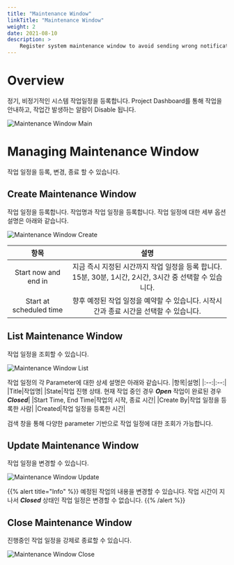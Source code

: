 ```yaml
---
title: "Maintenance Window"
linkTitle: "Maintenance Window"
weight: 2
date: 2021-08-10
description: >
    Register system maintenance window to avoid sending wrong notification
---
```


# Overview
정기, 비정기적인 시스템 작업일정을 등록합니다. Project Dashboard를 통해 작업을 안내하고, 작업간 발생하는 알람이 Disable 됩니다.  

![Maintenance Window Main]()


# Managing Maintenance Window
작업 일정을 등록, 변경, 종료 할 수 있습니다. 

## Create Maintenance Window
작업 일정을 등록합니다. 작업명과 작업 일정을 등록합니다. 
작업 일정에 대한 세부 옵션설명은 아래와 같습니다.

![Maintenance Window Create]()

|항목|설명|
|:--:|:--:|
|Start now and end in|지금 즉시 지정된 시간까지 작업 일정을 등록 합니다. 15분, 30분, 1시간, 2시간, 3시간 중 선택할 수 있습니다.|
|Start at scheduled time|향후 예정된 작업 일정을 예약할 수 있습니다. 시작시간과 종료 시간을 선택할 수 있습니다. |


## List Maintenance Window
작업 일정을 조회할 수 있습니다. 

![Maintenance Window List]()

작업 일정의 각 Parameter에 대한 상세 설명은 아래와 같습니다. 
|항목|설명|
|:--:|:--:|
|Title|작업명|
|State|작업 진행 상태. 현재 작업 중인 경우 _**Open**_ 작업이 완료된 경우 _**Closed**_|
|Start Time, End Time|작업의 시작, 종료 시간|
|Create By|작업 일정을 등록한 사람|
|Created|작업 일정을 등록한 시간|

검색 창을 통해 다양한 parameter 기반으로 작업 일정에 대한 조회가 가능합니다. 

## Update Maintenance Window
작업 일정을 변경할 수 있습니다. 

![Maintenance Window Update]()

{{% alert title="Info" %}}
예정된 작업의 내용을 변경할 수 있습니다. 작업 시간이 지나서 _**Closed**_ 상태인 작업 일정은 변경할 수 없습니다. 
{{% /alert %}}

## Close Maintenance Window
진행중인 작업 일정을 강제로 종료할 수 있습니다. 

![Maintenance Window Close]()



